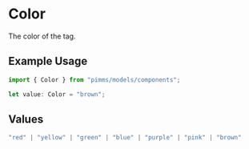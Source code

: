 # Color

The color of the tag.

## Example Usage

```typescript
import { Color } from "pimms/models/components";

let value: Color = "brown";
```

## Values

```typescript
"red" | "yellow" | "green" | "blue" | "purple" | "pink" | "brown"
```